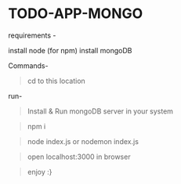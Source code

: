 # TODO-APP-MONGO

requirements -

install node (for npm) 
install mongoDB

Commands-

> cd to this location 



run-

>Install & Run mongoDB server in your system 

> npm i 

> node index.js or nodemon index.js

> open localhost:3000 in browser 

> enjoy :}
